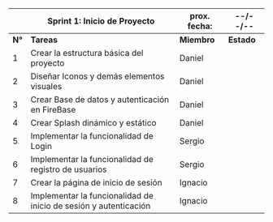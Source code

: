 |          |  **Sprint 1: Inicio de Proyecto**  | prox. fecha:  | --/--/--  |
|----------|------------------------------------------------------|----------|----------|
| **N°**  | **Tareas**                                           | **Miembro** | **Estado** |
| 1 | Crear la estructura básica del proyecto               | Daniel   |          |
| 2 | Diseñar Iconos y demás elementos visuales  | Daniel   |          |
| 3 | Crear Base de datos y autenticación en FireBase | Daniel |          |
| 4 | Crear Splash dinámico y estático  | Daniel   |          |
| 5 | Implementar la funcionalidad de Login | Sergio   |          |
| 6 | Implementar la funcionalidad de registro de usuarios | Sergio |          |
| 7 | Crear la página de inicio de sesión                   | Ignacio  |          |
| 8 | Implementar la funcionalidad de inicio de sesión y autenticación | Ignacio |          |

